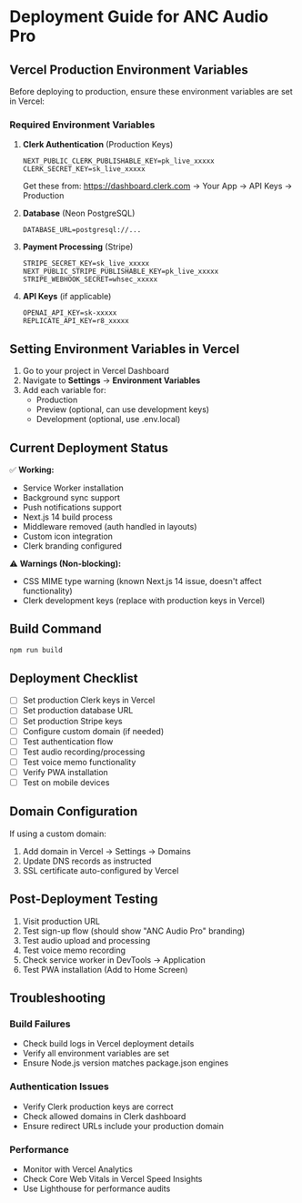 # Deployment Guide for ANC Audio Pro

## Vercel Production Environment Variables

Before deploying to production, ensure these environment variables are set in Vercel:

### Required Environment Variables

1. **Clerk Authentication** (Production Keys)
   ```
   NEXT_PUBLIC_CLERK_PUBLISHABLE_KEY=pk_live_xxxxx
   CLERK_SECRET_KEY=sk_live_xxxxx
   ```
   Get these from: https://dashboard.clerk.com → Your App → API Keys → Production

2. **Database** (Neon PostgreSQL)
   ```
   DATABASE_URL=postgresql://...
   ```

3. **Payment Processing** (Stripe)
   ```
   STRIPE_SECRET_KEY=sk_live_xxxxx
   NEXT_PUBLIC_STRIPE_PUBLISHABLE_KEY=pk_live_xxxxx
   STRIPE_WEBHOOK_SECRET=whsec_xxxxx
   ```

4. **API Keys** (if applicable)
   ```
   OPENAI_API_KEY=sk-xxxxx
   REPLICATE_API_KEY=r8_xxxxx
   ```

## Setting Environment Variables in Vercel

1. Go to your project in Vercel Dashboard
2. Navigate to **Settings** → **Environment Variables**
3. Add each variable for:
   - Production
   - Preview (optional, can use development keys)
   - Development (optional, use .env.local)

## Current Deployment Status

✅ **Working:**
- Service Worker installation
- Background sync support
- Push notifications support
- Next.js 14 build process
- Middleware removed (auth handled in layouts)
- Custom icon integration
- Clerk branding configured

⚠️ **Warnings (Non-blocking):**
- CSS MIME type warning (known Next.js 14 issue, doesn't affect functionality)
- Clerk development keys (replace with production keys in Vercel)

## Build Command

```bash
npm run build
```

## Deployment Checklist

- [ ] Set production Clerk keys in Vercel
- [ ] Set production database URL
- [ ] Set production Stripe keys
- [ ] Configure custom domain (if needed)
- [ ] Test authentication flow
- [ ] Test audio recording/processing
- [ ] Test voice memo functionality
- [ ] Verify PWA installation
- [ ] Test on mobile devices

## Domain Configuration

If using a custom domain:
1. Add domain in Vercel → Settings → Domains
2. Update DNS records as instructed
3. SSL certificate auto-configured by Vercel

## Post-Deployment Testing

1. Visit production URL
2. Test sign-up flow (should show "ANC Audio Pro" branding)
3. Test audio upload and processing
4. Test voice memo recording
5. Check service worker in DevTools → Application
6. Test PWA installation (Add to Home Screen)

## Troubleshooting

### Build Failures
- Check build logs in Vercel deployment details
- Verify all environment variables are set
- Ensure Node.js version matches package.json engines

### Authentication Issues
- Verify Clerk production keys are correct
- Check allowed domains in Clerk dashboard
- Ensure redirect URLs include your production domain

### Performance
- Monitor with Vercel Analytics
- Check Core Web Vitals in Vercel Speed Insights
- Use Lighthouse for performance audits
